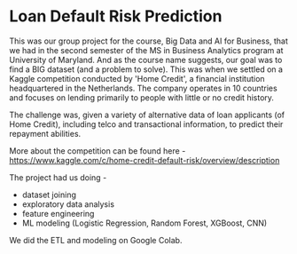 # Loan Default Risk Prediction

This was our group project for the course, Big Data and AI for Business, that we had in the second semester of the MS in Business Analytics program at University of Maryland. And as the course name suggests, our goal was to find a BIG dataset (and a problem to solve). This was when we settled on a Kaggle competition conducted by 'Home Credit', a financial institution headquartered in the Netherlands. The company operates in 10 countries and focuses on lending primarily to people with little or no credit history.

The challenge was, given a variety of alternative data of loan applicants (of Home Credit), including telco and transactional information, to predict their repayment abilities.

More about the competition can be found here - https://www.kaggle.com/c/home-credit-default-risk/overview/description

The project had us doing -
- dataset joining
- exploratory data analysis
- feature engineering
- ML modeling (Logistic Regression, Random Forest, XGBoost, CNN)

We did the ETL and modeling on Google Colab.
